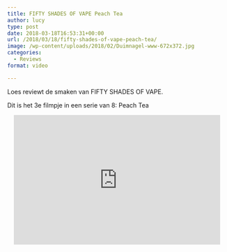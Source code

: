 ```yaml
---
title: FIFTY SHADES OF VAPE Peach Tea
author: lucy
type: post
date: 2018-03-18T16:53:31+00:00
url: /2018/03/18/fifty-shades-of-vape-peach-tea/
image: /wp-content/uploads/2018/02/Duimnagel-www-672x372.jpg
categories:
  - Reviews
format: video

---
```

Loes reviewt de smaken van FIFTY SHADES OF VAPE.
  
Dit is het 3e filmpje in een serie van 8: Peach Tea

<span class="embed-youtube" style="text-align:center; display: block;"><iframe class='youtube-player' type='text/html' width='474' height='297' src='https://www.youtube.com/embed/olDSkXFlBBg?version=3&#038;rel=1&#038;fs=1&#038;autohide=2&#038;showsearch=0&#038;showinfo=1&#038;iv_load_policy=1&#038;wmode=transparent' allowfullscreen='true' style='border:0;'></iframe></span>